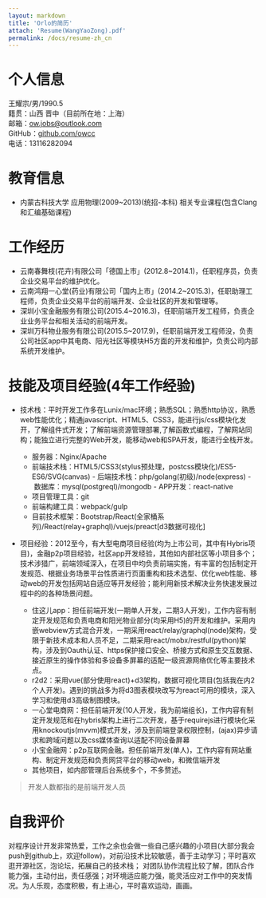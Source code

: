 ```yaml
---
layout: markdown
title: 'Orlo的简历'
attach: 'Resume(WangYaoZong).pdf'
permalink: /docs/resume-zh_cn
---
```


# 个人信息

王耀宗/男/1990.5   
籍贯：山西 晋中（目前所在地：上海）  
邮箱：<a href="mailto:ow.jbos@outlook.com">ow.jobs@outlook.com</a>  
GitHub：[github.com/owcc](http://github.com/owcc)  
电话：13116282094

# 教育信息

+ 内蒙古科技大学 应用物理(2009~2013)(统招-本科) 相关专业课程(包含Clang和汇编基础课程)

# 工作经历

+ 云南春舞枝(花卉)有限公司「德国上市」(2012.8~2014.1)，任职程序员，负责企业交易平台的维护优化。
+ 云南鸿翔一心堂(药业)有限公司「国内上市」(2014.2~2015.3)，任职助理工程师，负责企业交易平台的前端开发、企业社区的开发和管理等。
+ 深圳小宝金融服务有限公司(2015.4~2016.3)，任职前端开发工程师，负责企业业务平台和相关活动的前端开发。
+ 深圳万科物业服务有限公司(2015.5~2017.9)，任职前端开发工程师没，负责公司社区app中其电商、阳光社区等模块H5方面的开发和维护，负责公司内部系统开发维护。

# 技能及项目经验(4年工作经验)

+ 技术栈：平时开发工作多在Lunix/mac环境；熟悉SQL；熟悉http协议，熟悉web性能优化；精通javascript、HTML5、CSS3，能进行js/css模块化发开，了解组件式开发；了解前端资源管理部署,了解函数式编程，了解网站同构；能独立进行完整的Web开发，能移动web和SPA开发，能进行全栈开发。
  - 服务器：Nginx/Apache
  - 前端技术栈：HTML5/CSS3(stylus预处理，postcss模块化)/ES5-ES6/SVG(canvas)
  - 后端技术栈：php/golang(初级)/node(express)
  - 数据库：mysql(postgreql)/mongodb
  - APP开发：react-native
  - 项目管理工具：git
  - 前端构建工具：webpack/gulp
  - 目前技术框架：Bootstrap/React(全家桶系列)/React(relay+graphql)/vuejs/preact[d3数据可视化]
	
+ 项目经验：2012至今，有大型电商项目经验(均为上市公司，其中有Hybris项目)，金融p2p项目经验，社区app开发经验，其他如内部社区等小项目多个；技术涉猎广，前端领域深入，在项目中均负责前端实施，有丰富的包括制定开发规范、根据业务场景平台性质进行页面重构和技术选型、优化web性能、移动web的开发包括网站自适应等开发经验；能利用新技术解决业务快速发展过程中的的各种场景问题。
  - 住这儿app：担任前端开发(一期单人开发，二期3人开发)，工作内容有制定开发规范和负责电商和阳光物业部分(均采用H5)的开发和维护。采用内嵌webview方式混合开发，一期采用react/relay/graphql(node)架构，受限于新技术成本和人员不足，二期采用react/mobx/restful(python)架构，涉及到Oauth认证、https保护接口安全、桥接方式和原生交互数据、接近原生的操作体验和多设备多屏幕的适配一级资源网络优化等主要技术点。
  - r2d2：采用vue(部分使用react)+d3架构，数据可视化项目(包括我在内2个人开发)。遇到的挑战多为将d3图表模块改写为react可用的模块，深入学习和使用d3高级制图模块。
  - 一心堂电商网：担任前端开发(10人开发，我为前端组长)，工作内容有制定开发规范和在hybris架构上进行二次开发，基于requirejs进行模块化采用knockoutjs(mvvm)模式开发，涉及到前端登录权限控制，(ajax)异步请求和跨域问题以及css媒体查询以适配不同设备屏幕
  - 小宝金融网：p2p互联网金融。担任前端开发(单人)，工作内容有网站重构、制定开发规范和负责网贷平台的移动web，和微信端开发
  - 其他项目，如内部管理后台系统多个，不多赘述。  
	 
> 开发人数都指的是前端开发人员
 
# 自我评价

对程序设计开发非常热爱，工作之余也会做一些自己感兴趣的小项目(大部分我会push到github上，欢迎follow)，对前沿技术比较敏感，善于主动学习；平时喜欢逛开源社区，泡论坛，拓展自己的技术栈；
对团队协作流程比较了解，团队合作能力强，主动付出，责任感强；对环境适应能力强，能灵活应对工作中的突发情况。为人乐观，态度积极，有上进心，平时喜欢运动，画画。

